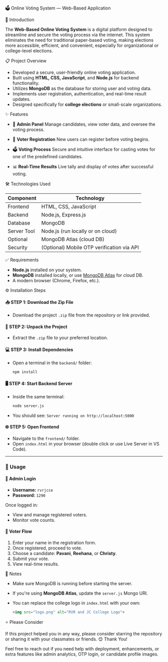 
🗳️ Online Voting System — Web-Based Application

 📌 Introduction

The **Web-Based Online Voting System** is a digital platform designed to streamline and secure the voting process via the internet. This system eliminates the need for traditional paper-based voting, making elections more accessible, efficient, and convenient, especially for organizational or college-level elections.

📋 Project Overview

* Developed a secure, user-friendly online voting application.
* Built using **HTML, CSS, JavaScript**, and **Node.js** for backend functionality.
* Utilizes **MongoDB** as the database for storing user and voting data.
* Implements user registration, authentication, and real-time result updates.
* Designed specifically for **college elections** or small-scale organizations.

✨ Features

* 🔐 **Admin Panel**
  Manage candidates, view voter data, and oversee the voting process.

* 👤 **Voter Registration**
  New users can register before voting begins.

* 🗳️ **Voting Process**
  Secure and intuitive interface for casting votes for one of the predefined candidates.

* 📊 **Real-Time Results**
  Live tally and display of votes after successful voting.

 🛠️ Technologies Used

| Component   | Technology                                 |
| ----------- | ------------------------------------------ |
| Frontend    | HTML, CSS, JavaScript                      |
| Backend     | Node.js, Express.js                        |
| Database    | MongoDB                                    |
| Server Tool | Node.js (run locally or on cloud)          |
| Optional    | MongoDB Atlas (cloud DB)                   |
| Security    | (Optional) Mobile OTP verification via API |

 ✅ Requirements

* **Node.js** installed on your system.
* **MongoDB** installed locally, or use [MongoDB Atlas](https://www.mongodb.com/cloud/atlas) for cloud DB.
* A modern browser (Chrome, Firefox, etc.).

 ⚙️ Installation Steps

#### 📥 STEP 1: Download the Zip File

* Download the project `.zip` file from the repository or link provided.

#### 📂 STEP 2: Unpack the Project

* Extract the `.zip` file to your preferred location.

#### 💻 STEP 3: Install Dependencies

* Open a terminal in the `backend/` folder:

  ```bash
  npm install
  ```

#### 🖥️ STEP 4: Start Backend Server

* Inside the same terminal:

  ```bash
  node server.js
  ```
* You should see: `Server running on http://localhost:5000`

#### 🌐 STEP 5: Open Frontend

* Navigate to the `frontend/` folder.
* Open `index.html` in your browser (double click or use Live Server in VS Code).

---

### 👥 Usage

#### 🔑 Admin Login

* **Username:** `rvrjcce`
* **Password:** `1290`

Once logged in:

* View and manage registered voters.
* Monitor vote counts.

#### 👤 Voter Flow

1. Enter your name in the registration form.
2. Once registered, proceed to vote.
3. Choose a candidate: **Pavani**, **Reehana**, or **Christy**.
4. Submit your vote.
5. View real-time results.

📎 Notes

* Make sure MongoDB is running before starting the server.
* If you're using **MongoDB Atlas**, update the `server.js` Mongo URI.
* You can replace the college logo in `index.html` with your own:

  ```html
  <img src="logo.png" alt="RVR and JC College Logo">
  ```

 ⭐ Please Consider

If this project helped you in any way, please consider starring the repository or sharing it with your classmates or friends.
 😊 Thank You!

Feel free to reach out if you need help with deployment, enhancements, or extra features like admin analytics, OTP login, or candidate profile images.
